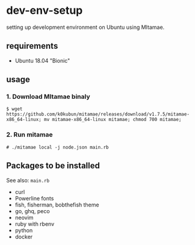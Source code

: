 # dev-env-setup

setting up development environment on Ubuntu using MItamae.


## requirements

- Ubuntu 18.04 "Bionic"

## usage

### 1. Download MItamae binaly

```
$ wget https://github.com/k0kubun/mitamae/releases/download/v1.7.5/mitamae-x86_64-linux; mv mitamae-x86_64-linux mitamae; chmod 700 mitamae;
```

### 2. Run mitamae

```
# ./mitamae local -j node.json main.rb
```


## Packages to be installed

See also: `main.rb`

- curl
- Powerline fonts
- fish, fisherman, bobthefish theme
- go, ghq, peco
- neovim
- ruby with rbenv
- python
- docker
